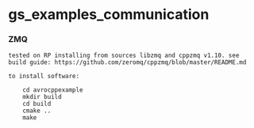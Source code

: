 # gs_examples_communication

### ZMQ

    tested on RP installing from sources libzmq and cppzmq v1.10. see build guide: https://github.com/zeromq/cppzmq/blob/master/README.md

    to install software:
```
    cd avrocppexample
    mkdir build
    cd build 
    cmake ..
    make
```